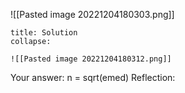 
![[Pasted image 20221204180303.png]]

```ad-note
title: Solution
collapse:

![[Pasted image 20221204180312.png]]
```

Your answer:
n = sqrt(emed)
Reflection:
